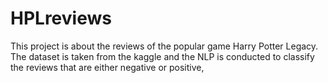 # HPLreviews
This project is about the reviews of the popular game Harry Potter Legacy. The dataset is taken from the kaggle and the NLP is conducted to classify the reviews that are either negative or positive,

